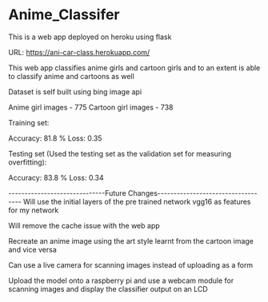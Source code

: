 # Anime_Classifer

This is a web app deployed on heroku using flask

URL: https://ani-car-class.herokuapp.com/

This web app classifies anime girls and cartoon girls and to an extent is able to classify anime and cartoons as well 

Dataset is self built using bing image api 

Anime girl images - 775
Cartoon girl images - 738

Training set:

Accuracy:  81.8 %
Loss: 0.35

Testing set (Used the testing set as the validation set for measuring overfitting):

Accuracy: 83.8 %
Loss: 0.34


------------------------------Future Changes-----------------------------------
Will use the initial layers of the pre trained network vgg16 as features for my network

Will remove the cache issue with the web app

Recreate an anime image using the art style learnt from the cartoon image and vice versa 

Can use a live camera for scanning images instead of uploading as a form

Upload the model onto a raspberry pi and use a webcam module for scanning images and display the classifier output on an LCD
